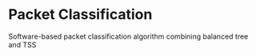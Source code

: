 # Packet Classification
Software-based packet classification algorithm combining balanced tree and TSS
